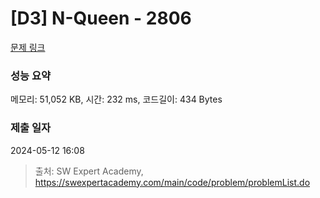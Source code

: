 # [D3] N-Queen - 2806 

[문제 링크](https://swexpertacademy.com/main/code/problem/problemDetail.do?contestProbId=AV7GKs06AU0DFAXB) 

### 성능 요약

메모리: 51,052 KB, 시간: 232 ms, 코드길이: 434 Bytes

### 제출 일자

2024-05-12 16:08



> 출처: SW Expert Academy, https://swexpertacademy.com/main/code/problem/problemList.do